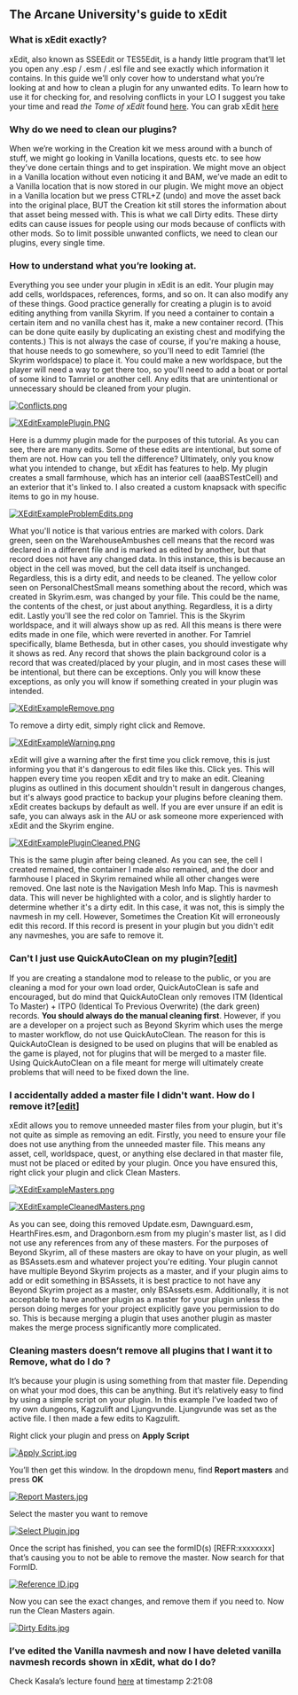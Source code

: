 ## The Arcane University's guide to xEdit

### What is xEdit exactly?

xEdit, also known as SSEEdit or TES5Edit, is a handy little program that’ll let you open any .esp / .esm / .esl file and see exactly which information it contains. In this guide we’ll only cover how to understand what you’re looking at and how to clean a plugin for any unwanted edits. To learn how to use it for checking for, and resolving conflicts in your LO I suggest you take your time and read _the Tome of xEdit_ found [here](https://tes5edit.github.io/docs/). You can grab xEdit [here](https://www.nexusmods.com/skyrimspecialedition/mods/164)

### Why do we need to clean our plugins?

When we’re working in the Creation kit we mess around with a bunch of stuff, we might go looking in Vanilla locations, quests etc. to see how they’ve done certain things and to get inspiration. We might move an object in a Vanilla location without even noticing it and BAM, we’ve made an edit to a Vanilla location that is now stored in our plugin. We might move an object in a Vanilla location but we press CTRL+Z (undo) and move the asset back into the original place, BUT the Creation kit still stores the information about that asset being messed with. This is what we call Dirty edits. These dirty edits can cause issues for people using our mods because of conflicts with other mods. So to limit possible unwanted conflicts, we need to clean our plugins, every single time.

### How to understand what you’re looking at.

Everything you see under your plugin in xEdit is an edit. Your plugin may add cells, worldspaces, references, forms, and so on. It can also modify any of these things. Good practice generally for creating a plugin is to avoid editing anything from vanilla Skyrim. If you need a container to contain a certain item and no vanilla chest has it, make a new container record. (This can be done quite easily by duplicating an existing chest and modifying the contents.) This is not always the case of course, if you're making a house, that house needs to go somewhere, so you'll need to edit Tamriel (the Skyrim worldspace) to place it. You could make a new worldspace, but the player will need a way to get there too, so you'll need to add a boat or portal of some kind to Tamriel or another cell. Any edits that are unintentional or unnecessary should be cleaned from your plugin.

[![Conflicts.png](https://wiki.beyondskyrim.org/w/images/3/39/Conflicts.png)](https://wiki.beyondskyrim.org/wiki/File:Conflicts.png)

[![XEditExamplePlugin.PNG](https://wiki.beyondskyrim.org/w/images/1/13/XEditExamplePlugin.PNG)](https://wiki.beyondskyrim.org/wiki/File:XEditExamplePlugin.PNG)

Here is a dummy plugin made for the purposes of this tutorial. As you can see, there are many edits. Some of these edits are intentional, but some of them are not. How can you tell the difference? Ultimately, only you know what you intended to change, but xEdit has features to help. My plugin creates a small farmhouse, which has an interior cell (aaaBSTestCell) and an exterior that it's linked to. I also created a custom knapsack with specific items to go in my house.

[![XEditExampleProblemEdits.png](https://wiki.beyondskyrim.org/w/images/0/01/XEditExampleProblemEdits.png)](https://wiki.beyondskyrim.org/wiki/File:XEditExampleProblemEdits.png)

What you'll notice is that various entries are marked with colors. Dark green, seen on the WarehouseAmbushes cell means that the record was declared in a different file and is marked as edited by another, but that record does not have any changed data. In this instance, this is because an object in the cell was moved, but the cell data itself is unchanged. Regardless, this is a dirty edit, and needs to be cleaned. The yellow color seen on PersonalChestSmall means something about the record, which was created in Skyrim.esm, was changed by your file. This could be the name, the contents of the chest, or just about anything. Regardless, it is a dirty edit. Lastly you'll see the red color on Tamriel. This is the Skyrim worldspace, and it will always show up as red. All this means is there were edits made in one file, which were reverted in another. For Tamriel specifically, blame Bethesda, but in other cases, you should investigate why it shows as red. Any record that shows the plain background color is a record that was created/placed by your plugin, and in most cases these will be intentional, but there can be exceptions. Only you will know these exceptions, as only you will know if something created in your plugin was intended.

[![XEditExampleRemove.png](https://wiki.beyondskyrim.org/w/images/5/51/XEditExampleRemove.png)](https://wiki.beyondskyrim.org/wiki/File:XEditExampleRemove.png)

To remove a dirty edit, simply right click and Remove.

[![XEditExampleWarning.png](https://wiki.beyondskyrim.org/w/images/9/97/XEditExampleWarning.png)](https://wiki.beyondskyrim.org/wiki/File:XEditExampleWarning.png)

xEdit will give a warning after the first time you click remove, this is just informing you that it's dangerous to edit files like this. Click yes. This will happen every time you reopen xEdit and try to make an edit. Cleaning plugins as outlined in this document shouldn't result in dangerous changes, but it's always good practice to backup your plugins before cleaning them. xEdit creates backups by default as well. If you are ever unsure if an edit is safe, you can always ask in the AU or ask someone more experienced with xEdit and the Skyrim engine.

[![XEditExamplePluginCleaned.PNG](https://wiki.beyondskyrim.org/w/images/c/c8/XEditExamplePluginCleaned.PNG)](https://wiki.beyondskyrim.org/wiki/File:XEditExamplePluginCleaned.PNG)

This is the same plugin after being cleaned. As you can see, the cell I created remained, the container I made also remained, and the door and farmhouse I placed in Skyrim remained while all other changes were removed. One last note is the Navigation Mesh Info Map. This is navmesh data. This will never be highlighted with a color, and is slightly harder to determine whether it's a dirty edit. In this case, it was not, this is simply the navmesh in my cell. However, Sometimes the Creation Kit will erroneously edit this record. If this record is present in your plugin but you didn't edit any navmeshes, you are safe to remove it.

### Can't I just use QuickAutoClean on my plugin?\[[edit](https://wiki.beyondskyrim.org/w/index.php?title=Arcane_University:XEdit_Tutorial&action=edit&section=5 "Edit section: Can't I just use QuickAutoClean on my plugin?")\]

If you are creating a standalone mod to release to the public, or you are cleaning a mod for your own load order, QuickAutoClean is safe and encouraged, but do mind that QuickAutoClean only removes ITM (Identical To Master) + ITPO (Identical To Previous Overwrite) (the dark green) records. **You should always do the manual cleaning first**. However, if you are a developer on a project such as Beyond Skyrim which uses the merge to master workflow, do not use QuickAutoClean. The reason for this is QuickAutoClean is designed to be used on plugins that will be enabled as the game is played, not for plugins that will be merged to a master file. Using QuickAutoClean on a file meant for merge will ultimately create problems that will need to be fixed down the line.

### I accidentally added a master file I didn't want. How do I remove it?\[[edit](https://wiki.beyondskyrim.org/w/index.php?title=Arcane_University:XEdit_Tutorial&action=edit&section=6 "Edit section: I accidentally added a master file I didn't want. How do I remove it?")\]

xEdit allows you to remove unneeded master files from your plugin, but it's not quite as simple as removing an edit. Firstly, you need to ensure your file does not use anything from the unneeded master file. This means any asset, cell, worldspace, quest, or anything else declared in that master file, must not be placed or edited by your plugin. Once you have ensured this, right click your plugin and click Clean Masters.

[![XEditExampleMasters.png](https://wiki.beyondskyrim.org/w/images/7/72/XEditExampleMasters.png)](https://wiki.beyondskyrim.org/wiki/File:XEditExampleMasters.png)

[![XEditExampleCleanedMasters.png](https://wiki.beyondskyrim.org/w/images/f/f3/XEditExampleCleanedMasters.png)](https://wiki.beyondskyrim.org/wiki/File:XEditExampleCleanedMasters.png)

As you can see, doing this removed Update.esm, Dawnguard.esm, HearthFires.esm, and Dragonborn.esm from my plugin's master list, as I did not use any references from any of these masters. For the purposes of Beyond Skyrim, all of these masters are okay to have on your plugin, as well as BSAssets.esm and whatever project you're editing. Your plugin cannot have multiple Beyond Skyrim projects as a master, and if your plugin aims to add or edit something in BSAssets, it is best practice to not have any Beyond Skyrim project as a master, only BSAssets.esm. Additionally, it is not acceptable to have another plugin as a master for your plugin unless the person doing merges for your project explicitly gave you permission to do so. This is because merging a plugin that uses another plugin as master makes the merge process significantly more complicated.

### Cleaning masters doesn’t remove all plugins that I want it to Remove, what do I do ?

It’s because your plugin is using something from that master file. Depending on what your mod does, this can be anything. But it’s relatively easy to find by using a simple script on your plugin. In this example I’ve loaded two of my own dungeons, Kagzulift and Ljungvunde. Ljungvunde was set as the active file. I then made a few edits to Kagzulift.

Right click your plugin and press on **Apply Script**

[![Apply Script.jpg](https://wiki.beyondskyrim.org/w/images/2/27/Apply_Script.jpg)](https://wiki.beyondskyrim.org/wiki/File:Apply_Script.jpg)

You’ll then get this window. In the dropdown menu, find **Report masters** and press **OK**

[![Report Masters.jpg](https://wiki.beyondskyrim.org/w/images/e/e1/Report_Masters.jpg)](https://wiki.beyondskyrim.org/wiki/File:Report_Masters.jpg)

Select the master you want to remove

[![Select Plugin.jpg](https://wiki.beyondskyrim.org/w/images/5/5a/Select_Plugin.jpg)](https://wiki.beyondskyrim.org/wiki/File:Select_Plugin.jpg)

Once the script has finished, you can see the formID(s) \[REFR:xxxxxxxx\] that’s causing you to not be able to remove the master. Now search for that FormID.

[![Reference ID.jpg](https://wiki.beyondskyrim.org/w/images/4/4b/Reference_ID.jpg)](https://wiki.beyondskyrim.org/wiki/File:Reference_ID.jpg)

Now you can see the exact changes, and remove them if you need to. Now run the Clean Masters again.

[![Dirty Edits.jpg](https://wiki.beyondskyrim.org/w/images/4/4d/Dirty_Edits.jpg)](https://wiki.beyondskyrim.org/wiki/File:Dirty_Edits.jpg)

### I’ve edited the Vanilla navmesh and now I have deleted vanilla navmesh records shown in xEdit, what do I do?

Check Kasala’s lecture found [here](https://www.youtube.com/watch?v=xtKh6UhK5RQ) at timestamp 2:21:08